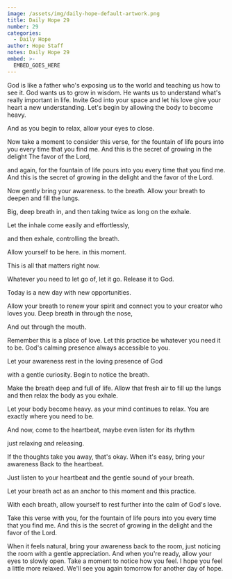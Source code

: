 ```yaml
---
image: /assets/img/daily-hope-default-artwork.png
title: Daily Hope 29
number: 29
categories:
  - Daily Hope
author: Hope Staff
notes: Daily Hope 29
embed: >-
  EMBED_GOES_HERE
---
```

God is like a father who's exposing us to the world and teaching us how to see it. God wants us to grow in wisdom. He wants us to understand what's really important in life. Invite God into your space and let his love give your heart a new understanding. Let's begin by allowing the body to become heavy.

And as you begin to relax, allow your eyes to close.

Now take a moment to consider this verse, for the fountain of life pours into you every time that you find me. And this is the secret of growing in the delight The favor of the Lord,

and again, for the fountain of life pours into you every time that you find me. And this is the secret of growing in the delight and the favor of the Lord.

Now gently bring your awareness. to the breath. Allow your breath to deepen and fill the lungs.

Big, deep breath in, and then taking twice as long on the exhale.

Let the inhale come easily and effortlessly,

and then exhale, controlling the breath.

Allow yourself to be here. in this moment.

This is all that matters right now.

Whatever you need to let go of, let it go. Release it to God.

Today is a new day with new opportunities.

Allow your breath to renew your spirit and connect you to your creator who loves you. Deep breath in through the nose,

And out through the mouth.

Remember this is a place of love. Let this practice be whatever you need it to be. God's calming presence always accessible to you.

Let your awareness rest in the loving presence of God

with a gentle curiosity. Begin to notice the breath.

Make the breath deep and full of life. Allow that fresh air to fill up the lungs and then relax the body as you exhale.

Let your body become heavy. as your mind continues to relax. You are exactly where you need to be.

And now, come to the heartbeat, maybe even listen for its rhythm

just relaxing and releasing.

If the thoughts take you away, that's okay. When it's easy, bring your awareness Back to the heartbeat.

Just listen to your heartbeat and the gentle sound of your breath.

Let your breath act as an anchor to this moment and this practice.

With each breath, allow yourself to rest further into the calm of God's love.

Take this verse with you, for the fountain of life pours into you every time that you find me. And this is the secret of growing in the delight and the favor of the Lord.

When it feels natural, bring your awareness back to the room, just noticing the room with a gentle appreciation. And when you're ready, allow your eyes to slowly open. Take a moment to notice how you feel. I hope you feel a little more relaxed. We'll see you again tomorrow for another day of hope.

